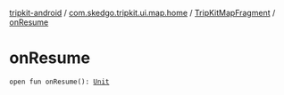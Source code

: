 [tripkit-android](../../index.md) / [com.skedgo.tripkit.ui.map.home](../index.md) / [TripKitMapFragment](index.md) / [onResume](./on-resume.md)

# onResume

`open fun onResume(): `[`Unit`](https://kotlinlang.org/api/latest/jvm/stdlib/kotlin/-unit/index.html)